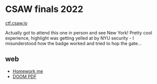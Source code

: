 # CSAW finals 2022

[ctf.csaw.io](https://ctf.csaw.io/scoreboard)

Actually got to attend this one in person and see New York! Pretty cool experience, highlight was getting yelled at by NYU security - I misunderstood how the badge worked and tried to hop the gate...

## web

* [Homework me](./homeworkme/README.md)
* [DOOM PDF](./doompdf/README.md)
